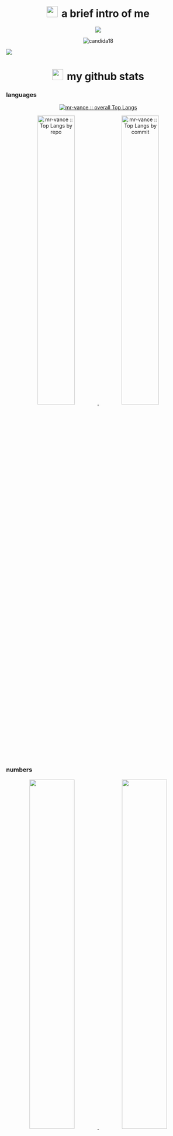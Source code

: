 <h1 align="center"><img src="https://fonts.gstatic.com/s/e/notoemoji/latest/1f913/512.gif" width="30" height="30" style="margin-right: 10px;">a brief intro of me</h1>

<p align="center">
<img src="https://media.tenor.com/mKMXJtjSv7YAAAAi/peachcat-new.gif">
</p>


<p align="center"><img src="https://readme-typing-svg.demolab.com?font=Century+Gothic&weight=700&size=27&duration=2500&pause=1000&color=3F4AD4&center=true&vCenter=true&width=435&lines=Hi%2C+I'm+Vance+Muchongo+%F0%9F%91%8B;I+build+software+for+fun+%F0%9F%92%99" alt="candida18"  /></p>

<!--horizontal divider-->
<img src="https://user-images.githubusercontent.com/73097560/115834477-dbab4500-a447-11eb-908a-139a6edaec5c.gif">

<h1 align="center"><img src="https://fonts.gstatic.com/s/e/notoemoji/latest/1f680/512.gif" width="30" height="30" style="margin-right: 10px;">my github stats</h1>

  <div>

  <summary><h3>languages</h3></summary>
            <p align="center">
        <a href="https://github.com/mr-vance/">
          <img src="https://github-readme-stats.vercel.app/api/top-langs/?username=mr-vance&langs_count=6&theme=transparent&layout=compact&hide_border=true"
          alt="mr-vance :: overall Top Langs " /></a>
      </p>
        <p align="center">
          <a href="https://github.com/mr-vance/">
          <img width="45%" src="https://github-profile-summary-cards.vercel.app/api/cards/repos-per-language?username=mr-vance&theme=transparent&layout=compact&hide_border=true"
          alt="mr-vance :: Top Langs by repo" />
          <img width="45%" src="https://github-profile-summary-cards.vercel.app/api/cards/most-commit-language?username=mr-vance&theme=transparent&layout=compact&hide_border=true"
          alt="mr-vance :: Top Langs by commit" />
          </a>
        </p>

  <summary><h3>numbers</h3></summary>
        <p align="center">
          <a href="https://github.com/mr-vance/">
          <img width="49.5%" src="https://github-readme-stats.vercel.app/api?username=mr-vance&show_icons=true&theme=transparent&hide_border=true" />
          <img width="49.5%" src="https://github-readme-streak-stats.herokuapp.com/?user=mr-vance&theme=transparent&hide_border=true" />
          </a>
       </p>
     <br>

  </div>    

<!--horizontal divider-->
<img src="https://user-images.githubusercontent.com/73097560/115834477-dbab4500-a447-11eb-908a-139a6edaec5c.gif">


<h1 align="center"><img src="https://fonts.gstatic.com/s/e/notoemoji/latest/1f3bb/512.gif" width="30" height="30" style="margin-right: 10px;">my instruments</h1>

<!--tech stack icons-->
<p align="center">
  <a href="https://skillicons.dev">
    <img src="https://skillicons.dev/icons?i=git,bootstrap,c,cpp,css,discord,figma,firebase,github,html,css,java,js,kotlin,linux,md,mysql,androidstudio,bash,vim,nodejs,py,cs,react,vscode,php,visualstudio,latex&perline=14" />
  </a>
</p>
<!--horizontal divider-->
<img src="https://user-images.githubusercontent.com/73097560/115834477-dbab4500-a447-11eb-908a-139a6edaec5c.gif">


<h1 align="center"><img src="https://fonts.gstatic.com/s/e/notoemoji/latest/1f98b/512.gif" width="30" height="30" style="margin-right: 10px;">the state on me</h1>

- 🎓 I’m currently enrolled in a software development internship at <a href="https://tshimologong.joburg" target="blank">Tshimologong Precinct</a>

- 👨‍💻 I’m currently a Software Engineer student at <a href="https://www.alxafrica.com/" target="blank">ALX</a> part time.

- 🏁 I’m currently participating in a <a href="https://events.chpc.ac.za/event/122/overview" target="blank">High Performance Computing competition</a>.




<!--horizontal divider-->
<img src="https://user-images.githubusercontent.com/73097560/115834477-dbab4500-a447-11eb-908a-139a6edaec5c.gif">


<h1 align="center"><img src="https://fonts.gstatic.com/s/e/notoemoji/latest/1f48c/512.gif" width="30" height="30" style="margin-right: 10px;">find me at...</h1>

<p align="center">
  <a href="https://vance-muchongo.web.app/index.html"><img src="https://img.icons8.com/bubbles/50/000000/web.png" alt="Website"/></a>
	<a href="#"><img src="https://img.icons8.com/bubbles/50/000000/gmail.png" alt="Gmail"/></a>
	<a href="#"><img src="https://img.icons8.com/bubbles/50/000000/github.png" alt="GitHub"/></a>
	<a href="#"><img src="https://img.icons8.com/bubbles/50/000000/linkedin.png" alt="LinkedIn"/></a>
	<a href="#"><img src="https://img.icons8.com/bubbles/50/000000/instagram.png" alt="Instagram"/></a>
	
</p>
